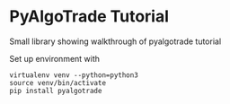 # PyAlgoTrade Tutorial

Small library showing walkthrough of pyalgotrade tutorial

Set up environment with

```
virtualenv venv --python=python3
source venv/bin/activate
pip install pyalgotrade
```
